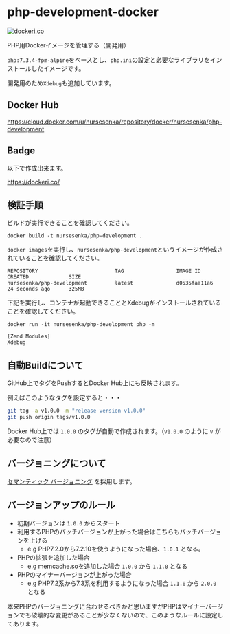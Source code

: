 # php-development-docker
[![dockeri.co](https://dockeri.co/image/nursesenka/php-development)](https://hub.docker.com/r/nursesenka/php-development)

PHP用Dockerイメージを管理する（開発用）

`php:7.3.4-fpm-alpine`をベースとし、`php.ini`の設定と必要なライブラリをインストールしたイメージです。

開発用のため`Xdebug`も追加しています。

## Docker Hub

https://cloud.docker.com/u/nursesenka/repository/docker/nursesenka/php-development

## Badge
以下で作成出来ます。

https://dockeri.co/

## 検証手順

ビルドが実行できることを確認してください。

```
docker build -t nursesenka/php-development .
```


`docker images`を実行し、`nursesenka/php-development`というイメージが作成されていることを確認してください。
```
REPOSITORY                         TAG                 IMAGE ID            CREATED             SIZE
nursesenka/php-development         latest              d0535faa11a6        24 seconds ago      325MB
```

下記を実行し、コンテナが起動できることとXdebugがインストールされていることを確認してください。
```
docker run -it nursesenka/php-development php -m
```

```
[Zend Modules]
Xdebug
```

## 自動Buildについて

GitHub上でタグをPushするとDocker Hub上にも反映されます。

例えばこのようなタグを設定すると・・・

```bash
git tag -a v1.0.0 -m "release version v1.0.0"
git push origin tags/v1.0.0
```

Docker Hub上では `1.0.0` のタグが自動で作成されます。（`v1.0.0` のように `v` が必要なので注意）

## バージョニングについて

[セマンティック バージョニング](https://semver.org/lang/ja/) を採用します。

## バージョンアップのルール

- 初期バージョンは `1.0.0` からスタート
- 利用するPHPのパッチバージョンが上がった場合はこちらもパッチバージョンを上げる
  - e.g PHP7.2.0から7.2.10を使うようになった場合、`1.0.1` となる。
- PHPの拡張を追加した場合
  - e.g memcache.soを追加した場合 `1.0.0` から `1.1.0` となる
- PHPのマイナーバージョンが上がった場合
  - e.g PHP7.2系から7.3系を利用するようになった場合 `1.1.0` から `2.0.0` となる

本来PHPのバージョニングに合わせるべきかと思いますがPHPはマイナーバージョンでも破壊的な変更があることが少なくないので、このようなルールに設定してあります。
